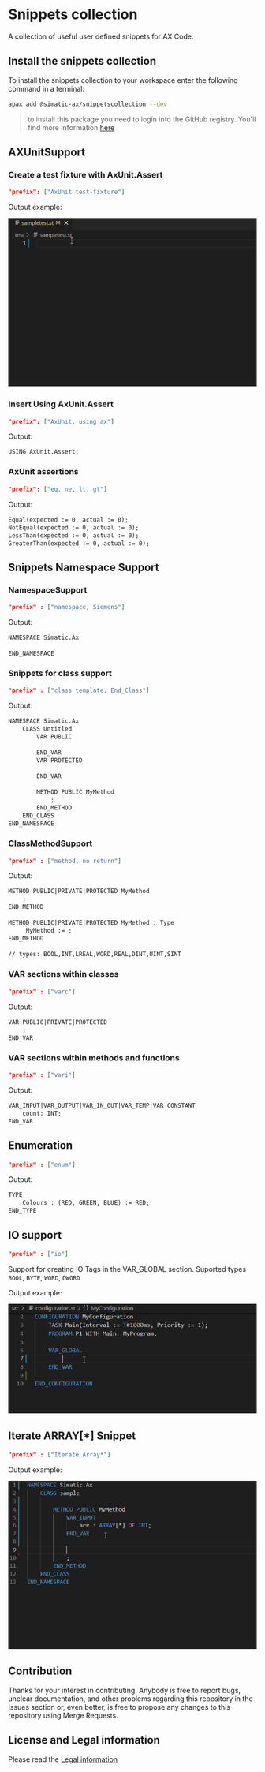 # Snippets collection

A collection of useful user defined snippets for AX Code.

## Install the snippets collection

To install the snippets collection to your workspace enter the following command in a terminal:

```bash
apax add @simatic-ax/snippetscollection --dev
```

> to install this package you need to login into the GitHub registry. You'll find more information [here](https://github.com/simatic-ax/.github/blob/main/docs/personalaccesstoken.md)

## AXUnitSupport

### Create a test fixture with AxUnit.Assert

```json
"prefix": ["AxUnit test-fixture"]
```

Output example:

![io](doc/img/ax_test-fixture.gif)

### Insert Using AxUnit.Assert

```json
"prefix": ["AxUnit, using ax"]
```

Output:

```iecst
USING AxUnit.Assert;
```

### AxUnit assertions

```json
"prefix": ["eq, ne, lt, gt"]
```

Output:

```iecst
Equal(expected := 0, actual := 0);
NotEqual(expected := 0, actual := 0);
LessThan(expected := 0, actual := 0);
GreaterThan(expected := 0, actual := 0);
```

## Snippets Namespace Support

### NamespaceSupport

```json
"prefix" : ["namespace, Siemens"]
```

Output:

```iecst
NAMESPACE Simatic.Ax
    
END_NAMESPACE
```

### Snippets for class support

```json
"prefix" : ["class template, End_Class"]
```

Output:

```iecst
NAMESPACE Simatic.Ax
    CLASS Untitled
        VAR PUBLIC
            
        END_VAR
        VAR PROTECTED
            
        END_VAR
        
        METHOD PUBLIC MyMethod
            ;
        END_METHOD
    END_CLASS
END_NAMESPACE
```

### ClassMethodSupport

```json
"prefix" : ["method, no return"]
```

Output:

```iecst
METHOD PUBLIC|PRIVATE|PROTECTED MyMethod
    ;
END_METHOD

METHOD PUBLIC|PRIVATE|PROTECTED MyMethod : Type
     MyMethod := ;
END_METHOD

// types: BOOL,INT,LREAL,WORD,REAL,DINT,UINT,SINT
```

### VAR sections within classes

```json
"prefix" : ["varc"]
```

Output:

```iecst
VAR PUBLIC|PRIVATE|PROTECTED 
    ;
END_VAR
```

### VAR sections within methods and functions

```json
"prefix" : ["vari"]
```

Output:

```iecst
VAR_INPUT|VAR_OUTPUT|VAR_IN_OUT|VAR_TEMP|VAR CONSTANT
    count: INT;
END_VAR
```

## Enumeration

```json
"prefix" : ["enum"]
```

Output:

```iec-st
TYPE
    Colours : (RED, GREEN, BLUE) := RED;
END_TYPE
```

## IO support

```json
"prefix" : ["io"]
```

Support for creating IO Tags in the VAR_GLOBAL section. Suported types `BOOL`, `BYTE`, `WORD`, `DWORD`

Output example:

![io](doc/img/io_snippet.gif)

## Iterate ARRAY[*] Snippet

```json
"prefix" : ["Iterate Array*"]
```

Output example:

![io](doc/img//iterate_array_star.gif)

## Contribution

Thanks for your interest in contributing. Anybody is free to report bugs, unclear documentation, and other problems regarding this repository in the Issues section or, even better, is free to propose any changes to this repository using Merge Requests.

## License and Legal information

Please read the [Legal information](LICENSE.md)
